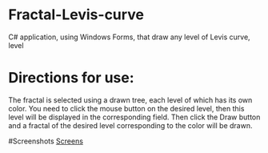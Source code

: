# Fractal-Levis-curve
C# application, using Windows Forms, that draw any level of Levis curve, level 

# Directions for use:
The fractal is selected using a drawn tree, each level of which has its own color. You need to click the mouse button on the desired level, then this level will be displayed in the corresponding field. Then click the Draw button and a fractal of the desired level corresponding to the color will be drawn.

#Screenshots
[Screens](https://docs.google.com/presentation/d/1-Rh4wb2cBCazmrbsjsgXqJe6vlHd38X7NIqtQoAsMNY/edit?usp=sharing)
